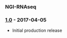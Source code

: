 ### NGI-RNAseq

### [1.0](https://github.com/SciLifeLab/NGI-RNAseq/releases/tag/1.0) - 2017-04-05
* Initial production release 